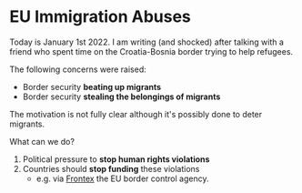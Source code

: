 # EU Immigration Abuses
Today is January 1st 2022. I am writing (and shocked) after talking with a friend who spent time on the Croatia-Bosnia border trying to help refugees.

The following concerns were raised:
* Border security **beating up migrants**
* Border security **stealing the belongings of migrants**

The motivation is not fully clear although it's possibly done to deter migrants.

What can we do?
1. Political pressure to **stop human rights violations**
2. Countries should **stop funding** these violations
     * e.g. via [Frontex](https://frontex.europa.eu/) the EU border control agency.
